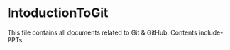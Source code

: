 # IntoductionToGit

This file contains all documents related to Git & GitHub.
Contents include- PPTs
